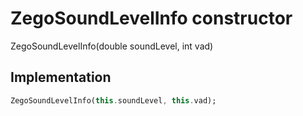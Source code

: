 


# ZegoSoundLevelInfo constructor







ZegoSoundLevelInfo(double soundLevel, int vad)





## Implementation

```dart
ZegoSoundLevelInfo(this.soundLevel, this.vad);
```







